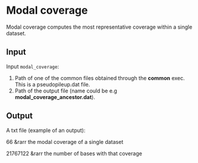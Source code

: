 # Modal coverage
Modal coverage computes the most representative coverage within a single dataset.

## Input

Input ``modal_coverage``: 

1. Path of one of the common files obtained through the **common** exec. This is a pseudopileup.dat file.
2. Path of the output file (name could be e.g **modal_coverage_ancestor.dat**).

## Output

A txt file (example of an output):

66 &rarr the modal coverage of a single dataset  

21767122 &rarr the number of bases with that coverage  




